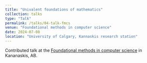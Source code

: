 ```yaml
---
title: "Univalent foundations of mathematics"
collection: talks
type: "Talk"
permalink: /talks/04-talk-fmcs
venue: "Foundational methods in computer science"
date: 2024-07-08
location: "University of Calgary, Kannaskis research station"
---
```


Contributed talk at the <a href="https://cspages.ucalgary.ca/~robin/FMCS/FMCS2024/FMCS2024.html">Foundational methods in computer science</a> in Kananaskis, AB.